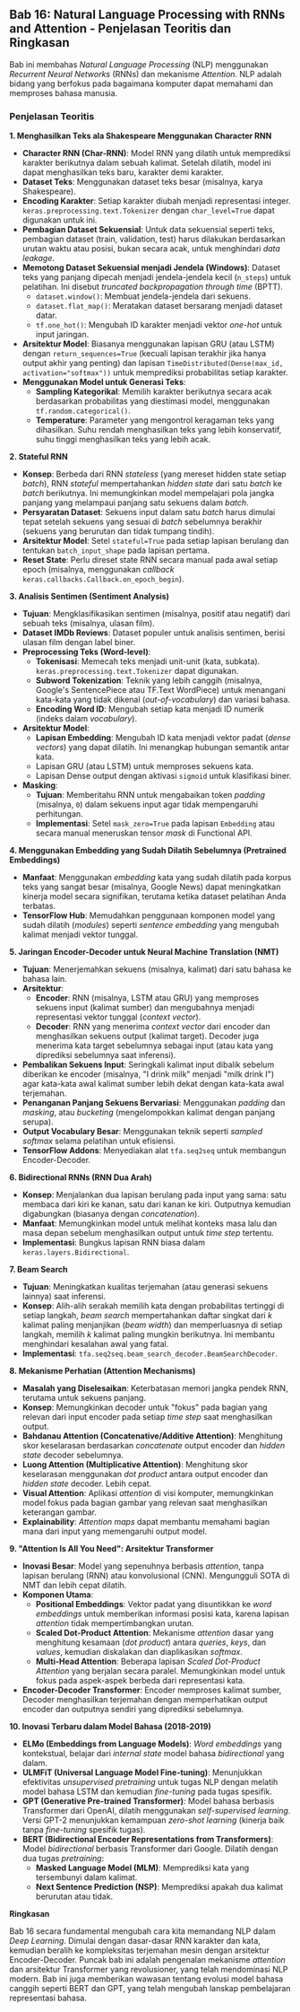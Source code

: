 ## Bab 16: Natural Language Processing with RNNs and Attention - Penjelasan Teoritis dan Ringkasan

Bab ini membahas *Natural Language Processing* (NLP) menggunakan *Recurrent Neural Networks* (RNNs) dan mekanisme *Attention*. NLP adalah bidang yang berfokus pada bagaimana komputer dapat memahami dan memproses bahasa manusia.

### Penjelasan Teoritis

**1. Menghasilkan Teks ala Shakespeare Menggunakan Character RNN**

* **Character RNN (Char-RNN)**: Model RNN yang dilatih untuk memprediksi karakter berikutnya dalam sebuah kalimat. Setelah dilatih, model ini dapat menghasilkan teks baru, karakter demi karakter.
* **Dataset Teks**: Menggunakan dataset teks besar (misalnya, karya Shakespeare).
* **Encoding Karakter**: Setiap karakter diubah menjadi representasi integer. `keras.preprocessing.text.Tokenizer` dengan `char_level=True` dapat digunakan untuk ini.
* **Pembagian Dataset Sekuensial**: Untuk data sekuensial seperti teks, pembagian dataset (train, validation, test) harus dilakukan berdasarkan urutan waktu atau posisi, bukan secara acak, untuk menghindari *data leakage*.
* **Memotong Dataset Sekuensial menjadi Jendela (Windows)**: Dataset teks yang panjang dipecah menjadi jendela-jendela kecil (`n_steps`) untuk pelatihan. Ini disebut *truncated backpropagation through time* (BPTT).
    * `dataset.window()`: Membuat jendela-jendela dari sekuens.
    * `dataset.flat_map()`: Meratakan dataset bersarang menjadi dataset datar.
    * `tf.one_hot()`: Mengubah ID karakter menjadi vektor *one-hot* untuk input jaringan.
* **Arsitektur Model**: Biasanya menggunakan lapisan GRU (atau LSTM) dengan `return_sequences=True` (kecuali lapisan terakhir jika hanya output akhir yang penting) dan lapisan `TimeDistributed(Dense(max_id, activation="softmax"))` untuk memprediksi probabilitas setiap karakter.
* **Menggunakan Model untuk Generasi Teks**:
    * **Sampling Kategorikal**: Memilih karakter berikutnya secara acak berdasarkan probabilitas yang diestimasi model, menggunakan `tf.random.categorical()`.
    * **Temperature**: Parameter yang mengontrol keragaman teks yang dihasilkan. Suhu rendah menghasilkan teks yang lebih konservatif, suhu tinggi menghasilkan teks yang lebih acak.

**2. Stateful RNN**

* **Konsep**: Berbeda dari RNN *stateless* (yang mereset hidden state setiap *batch*), RNN *stateful* mempertahankan *hidden state* dari satu *batch* ke *batch* berikutnya. Ini memungkinkan model mempelajari pola jangka panjang yang melampaui panjang satu sekuens dalam *batch*.
* **Persyaratan Dataset**: Sekuens input dalam satu *batch* harus dimulai tepat setelah sekuens yang sesuai di *batch* sebelumnya berakhir (sekuens yang berurutan dan tidak tumpang tindih).
* **Arsitektur Model**: Setel `stateful=True` pada setiap lapisan berulang dan tentukan `batch_input_shape` pada lapisan pertama.
* **Reset State**: Perlu direset state RNN secara manual pada awal setiap epoch (misalnya, menggunakan *callback* `keras.callbacks.Callback.on_epoch_begin`).

**3. Analisis Sentimen (Sentiment Analysis)**

* **Tujuan**: Mengklasifikasikan sentimen (misalnya, positif atau negatif) dari sebuah teks (misalnya, ulasan film).
* **Dataset IMDb Reviews**: Dataset populer untuk analisis sentimen, berisi ulasan film dengan label biner.
* **Preprocessing Teks (Word-level)**:
    * **Tokenisasi**: Memecah teks menjadi unit-unit (kata, subkata). `keras.preprocessing.text.Tokenizer` dapat digunakan.
    * **Subword Tokenization**: Teknik yang lebih canggih (misalnya, Google's SentencePiece atau TF.Text WordPiece) untuk menangani kata-kata yang tidak dikenal (*out-of-vocabulary*) dan variasi bahasa.
    * **Encoding Word ID**: Mengubah setiap kata menjadi ID numerik (indeks dalam *vocabulary*).
* **Arsitektur Model**:
    * **Lapisan Embedding**: Mengubah ID kata menjadi vektor padat (*dense vectors*) yang dapat dilatih. Ini menangkap hubungan semantik antar kata.
    * Lapisan GRU (atau LSTM) untuk memproses sekuens kata.
    * Lapisan Dense output dengan aktivasi `sigmoid` untuk klasifikasi biner.
* **Masking**:
    * **Tujuan**: Memberitahu RNN untuk mengabaikan token *padding* (misalnya, `0`) dalam sekuens input agar tidak mempengaruhi perhitungan.
    * **Implementasi**: Setel `mask_zero=True` pada lapisan `Embedding` atau secara manual meneruskan tensor *mask* di Functional API.

**4. Menggunakan Embedding yang Sudah Dilatih Sebelumnya (Pretrained Embeddings)**

* **Manfaat**: Menggunakan *embedding* kata yang sudah dilatih pada korpus teks yang sangat besar (misalnya, Google News) dapat meningkatkan kinerja model secara signifikan, terutama ketika dataset pelatihan Anda terbatas.
* **TensorFlow Hub**: Memudahkan penggunaan komponen model yang sudah dilatih (*modules*) seperti *sentence embedding* yang mengubah kalimat menjadi vektor tunggal.

**5. Jaringan Encoder-Decoder untuk Neural Machine Translation (NMT)**

* **Tujuan**: Menerjemahkan sekuens (misalnya, kalimat) dari satu bahasa ke bahasa lain.
* **Arsitektur**:
    * **Encoder**: RNN (misalnya, LSTM atau GRU) yang memproses sekuens input (kalimat sumber) dan mengubahnya menjadi representasi vektor tunggal (*context vector*).
    * **Decoder**: RNN yang menerima *context vector* dari encoder dan menghasilkan sekuens output (kalimat target). Decoder juga menerima kata target sebelumnya sebagai input (atau kata yang diprediksi sebelumnya saat inferensi).
* **Pembalikan Sekuens Input**: Seringkali kalimat input dibalik sebelum diberikan ke encoder (misalnya, "I drink milk" menjadi "milk drink I") agar kata-kata awal kalimat sumber lebih dekat dengan kata-kata awal terjemahan.
* **Penanganan Panjang Sekuens Bervariasi**: Menggunakan *padding* dan *masking*, atau *bucketing* (mengelompokkan kalimat dengan panjang serupa).
* **Output Vocabulary Besar**: Menggunakan teknik seperti *sampled softmax* selama pelatihan untuk efisiensi.
* **TensorFlow Addons**: Menyediakan alat `tfa.seq2seq` untuk membangun Encoder-Decoder.

**6. Bidirectional RNNs (RNN Dua Arah)**

* **Konsep**: Menjalankan dua lapisan berulang pada input yang sama: satu membaca dari kiri ke kanan, satu dari kanan ke kiri. Outputnya kemudian digabungkan (biasanya dengan *concatenation*).
* **Manfaat**: Memungkinkan model untuk melihat konteks masa lalu dan masa depan sebelum menghasilkan output untuk *time step* tertentu.
* **Implementasi**: Bungkus lapisan RNN biasa dalam `keras.layers.Bidirectional`.

**7. Beam Search**

* **Tujuan**: Meningkatkan kualitas terjemahan (atau generasi sekuens lainnya) saat inferensi.
* **Konsep**: Alih-alih serakah memilih kata dengan probabilitas tertinggi di setiap langkah, *beam search* mempertahankan daftar singkat dari *k* kalimat paling menjanjikan (*beam width*) dan memperluasnya di setiap langkah, memilih *k* kalimat paling mungkin berikutnya. Ini membantu menghindari kesalahan awal yang fatal.
* **Implementasi**: `tfa.seq2seq.beam_search_decoder.BeamSearchDecoder`.

**8. Mekanisme Perhatian (Attention Mechanisms)**

* **Masalah yang Diselesaikan**: Keterbatasan memori jangka pendek RNN, terutama untuk sekuens panjang.
* **Konsep**: Memungkinkan decoder untuk "fokus" pada bagian yang relevan dari input encoder pada setiap *time step* saat menghasilkan output.
* **Bahdanau Attention (Concatenative/Additive Attention)**: Menghitung skor keselarasan berdasarkan *concatenate* output encoder dan *hidden state* decoder sebelumnya.
* **Luong Attention (Multiplicative Attention)**: Menghitung skor keselarasan menggunakan *dot product* antara output encoder dan *hidden state* decoder. Lebih cepat.
* **Visual Attention**: Aplikasi *attention* di visi komputer, memungkinkan model fokus pada bagian gambar yang relevan saat menghasilkan keterangan gambar.
* **Explainability**: *Attention maps* dapat membantu memahami bagian mana dari input yang memengaruhi output model.

**9. "Attention Is All You Need": Arsitektur Transformer**

* **Inovasi Besar**: Model yang sepenuhnya berbasis *attention*, tanpa lapisan berulang (RNN) atau konvolusional (CNN). Mengungguli SOTA di NMT dan lebih cepat dilatih.
* **Komponen Utama**:
    * **Positional Embeddings**: Vektor padat yang disuntikkan ke *word embeddings* untuk memberikan informasi posisi kata, karena lapisan *attention* tidak mempertimbangkan urutan.
    * **Scaled Dot-Product Attention**: Mekanisme *attention* dasar yang menghitung kesamaan (*dot product*) antara *queries*, *keys*, dan *values*, kemudian diskalakan dan diaplikasikan *softmax*.
    * **Multi-Head Attention**: Beberapa lapisan *Scaled Dot-Product Attention* yang berjalan secara paralel. Memungkinkan model untuk fokus pada aspek-aspek berbeda dari representasi kata.
* **Encoder-Decoder Transformer**: Encoder memproses kalimat sumber, Decoder menghasilkan terjemahan dengan memperhatikan output encoder dan outputnya sendiri yang diprediksi sebelumnya.

**10. Inovasi Terbaru dalam Model Bahasa (2018-2019)**

* **ELMo (Embeddings from Language Models)**: *Word embeddings* yang kontekstual, belajar dari *internal state* model bahasa *bidirectional* yang dalam.
* **ULMFiT (Universal Language Model Fine-tuning)**: Menunjukkan efektivitas *unsupervised pretraining* untuk tugas NLP dengan melatih model bahasa LSTM dan kemudian *fine-tuning* pada tugas spesifik.
* **GPT (Generative Pre-trained Transformer)**: Model bahasa berbasis Transformer dari OpenAI, dilatih menggunakan *self-supervised learning*. Versi GPT-2 menunjukkan kemampuan *zero-shot learning* (kinerja baik tanpa *fine-tuning* spesifik tugas).
* **BERT (Bidirectional Encoder Representations from Transformers)**: Model *bidirectional* berbasis Transformer dari Google. Dilatih dengan dua tugas *pretraining*:
    * **Masked Language Model (MLM)**: Memprediksi kata yang tersembunyi dalam kalimat.
    * **Next Sentence Prediction (NSP)**: Memprediksi apakah dua kalimat berurutan atau tidak.

**Ringkasan**

Bab 16 secara fundamental mengubah cara kita memandang NLP dalam *Deep Learning*. Dimulai dengan dasar-dasar RNN karakter dan kata, kemudian beralih ke kompleksitas terjemahan mesin dengan arsitektur Encoder-Decoder. Puncak bab ini adalah pengenalan mekanisme *attention* dan arsitektur Transformer yang revolusioner, yang telah mendominasi NLP modern. Bab ini juga memberikan wawasan tentang evolusi model bahasa canggih seperti BERT dan GPT, yang telah mengubah lanskap pembelajaran representasi bahasa.